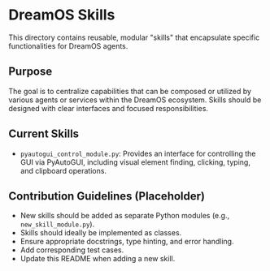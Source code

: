 # DreamOS Skills

This directory contains reusable, modular "skills" that encapsulate specific functionalities for DreamOS agents.

## Purpose

The goal is to centralize capabilities that can be composed or utilized by various agents or services within the DreamOS ecosystem. Skills should be designed with clear interfaces and focused responsibilities.

## Current Skills

*   `pyautogui_control_module.py`: Provides an interface for controlling the GUI via PyAutoGUI, including visual element finding, clicking, typing, and clipboard operations.

## Contribution Guidelines (Placeholder)

*   New skills should be added as separate Python modules (e.g., `new_skill_module.py`).
*   Skills should ideally be implemented as classes.
*   Ensure appropriate docstrings, type hinting, and error handling.
*   Add corresponding test cases.
*   Update this README when adding a new skill.
